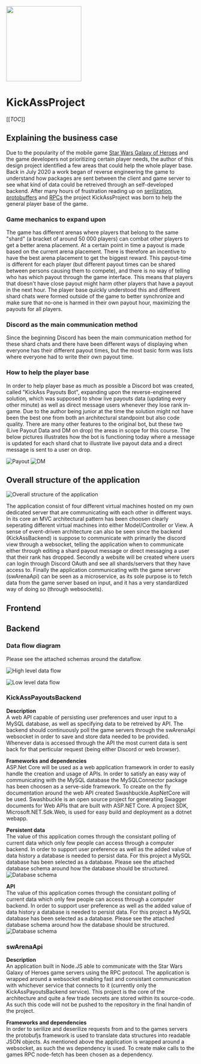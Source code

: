 <img src="BD-1-AG.png" width="200">

# KickAssProject

[[_TOC_]]

## Explaining the business case
Due to the popularity of the mobile game [Star Wars Galaxy of Heroes](https://www.ea.com/games/starwars/galaxy-of-heroes) and the game developers not prioritizing certain player needs, the author of this design project identified a few areas that could help the whole player base. Back in July 2020 a work began of reverse engineering the game to understand how packages are sent between the client and game server to see what kind of data could be retreived through an self-developed backend. After many hours of frustration reading up on [serilization](https://en.wikipedia.org/wiki/Serialization), [protobuffers](https://developers.google.com/protocol-buffers) and [RPCs](https://en.wikipedia.org/wiki/Remote_procedure_call) the project KickAssProject was born to help the general player base of the game.

### Game mechanics to expand upon
The game has different arenas where players that belong to the same "shard" (a bracket of around 50 000 players) can combat other players to get a better arena placement. At a certain point in time a payout is made based on the current arena placement. There is therefore an incentive to have the best arena placement to get the biggest reward. This payout-time is different for each player (but different payout times can be shared between persons causing them to compete), and there is no way of telling who has which payout through the game interface. This means that players that doesn't have close payout might harm other players that have a payout in the next hour. The player base quickly understood this and different shard chats were formed outside of the game to better synchronize and make sure that no-one is harmed in their own payout hour, maximizing the payouts for all players.

### Discord as the main communication method
Since the beginning Discord has been the main communication method for these shard chats and there have been different ways of displaying when everyone has their different payout times, but the most basic form was lists where everyone had to write their own payout time.

### How to help the player base
In order to help player base as much as possible a Discord bot was created, called "KickAss Payouts Bot", expanding upon the reverse-engineered solution, which was supposed to show live payouts data (updating every other minute) as well as direct message users whenever they lose rank in-game. Due to the author being junior at the time the solution might not have been the best one from both an architectural standpoint but also code quality. There are many other features to the original bot, but these two (Live Payout Data and DM on drop) the areas in scope for this course. The below pictures illustrates how the bot is functioning today where a message is updated for each shard chat to illustrate live payout data and a direct message is sent to a user on drop.

![Payout](KickAssPayoutBotPayout.PNG "Payout") ![DM](KickAssPayoutBotDm.PNG "DM")

## Overall structure of the application

![Overall structure of the application](DesignReportOverviewOverApplication.PNG "Overall structure of the application")

The application consist of four different virtual machines hosted on my own dedicated server that are communicating with each other in different ways. In its core an MVC architectural pattern has been choosen clearly seperating different virtual machines into either Model/Controller or View. A sense of event-driven architecture can also be seen since the backend (KickAssBackend) is suppose to communicate with primarily the discord view through a websocket, telling the application when to communicate either through editing a shard payout message or direct messaging a user that their rank has dropped. Secondly a website will be created where users can login through Discord OAuth and see all shards/servers that they have access to. Finally the application communicating with the game server (swArenaApi) can be seen as a microservice, as its sole purpose is to fetch data from the game server based on input, and it has a very standardized way of doing so (through websockets).

## Frontend

## Backend
### **Data flow diagram**
Please see the attached schemas around the dataflow.

![High level data flow](HDataflow.PNG "High level data flow")

![Low level data flow](LDataflow.PNG "Low level data flow")

### **KickAssPayoutsBackend**

**Description**
<br/>
A web API capable of persisting user preferences and user input to a MySQL database, as well as specifying data to be retreived by API. The backend should continuously poll the game servers through the swArenaApi websocket in order to save and store data needed to be provided. Whenever data is accessed through the API the most current data is sent back for that perticular request (being either Discord or web browser).

**Frameworks and dependencies**
<br/>
ASP.Net Core will be used as a web application framework in order to easily handle the creation and usage of APIs.
In order to satisfy an easy way of communicating with the MySQL database the MySQLConnector package has been choosen as a serve-side framework.
To create on the fly documentation around the web API created Swashbuckle.AspNetCore will be used. Swashbuckle is an open source project for generating Swagger documents for Web APIs that are built with ASP.NET Core.
A project SDK, Microsoft.NET.Sdk.Web, is used for easy build and deployment as a dotnet webapp.

**Persistent data**
<br/>
The value of this application comes through the consistant polling of current data which only few people can access through a computer backend. In order to support user preference as well as the added value of data history a database is needed to persist data. For this project a MySQL database has been selected as a database. Please see the attached database schema around how the database should be structured.
![Database schema](Database.PNG "Database schema")

**API**
<br/>
The value of this application comes through the consistant polling of current data which only few people can access through a computer backend. In order to support user preference as well as the added value of data history a database is needed to persist data. For this project a MySQL database has been selected as a database. Please see the attached database schema around how the database should be structured.
![Database schema](Database.PNG "Database schema")

### **swArenaApi**
**Description**
<br/>
An application built in Node.JS able to communicate with the Star Wars Galaxy of Heroes game servers using the RPC protocol. The application is wrapped around a websocket enabling fast and consistant communication with whichever service that connects to it (currently only the KickAssPayoutsBackend service). This project is the core of the architecture and quite a few trade secrets are stored within its source-code. As such this code will not be pushed to the repository in the final handin of the project.

**Frameworks and dependencies**
<br/>
In order to serilize and deserilize requests from and to the games servers the protobufjs framework is used to translate data structures into readable JSON objects.
As mentioned above the application is wrapped around a websocket, as such the ws dependency is used.
To create make calls to the games RPC node-fetch has been chosen as a dependency.